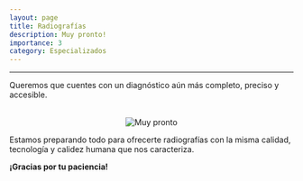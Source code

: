 ```yaml
---
layout: page
title: Radiografías
description: Muy pronto!
importance: 3
category: Especializados
---
```


---
Queremos que cuentes con un diagnóstico aún más completo, preciso y accesible.

<div style="text-align: center; margin-top: 2rem;">
  <img src="{{ site.baseurl }}/assets/img/muy-pronto.png" alt="Muy pronto" style="max-width: 100%; height: auto;">
</div>

Estamos preparando todo para ofrecerte radiografías con la misma calidad, tecnología y calidez humana que nos caracteriza.

**¡Gracias por tu paciencia!**
